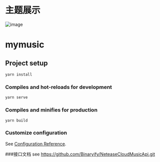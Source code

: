 # 主题展示
![image](https://user-images.githubusercontent.com/83082448/126097496-66ebe62d-b038-4586-a4f4-35ea22c77efc.png)


# mymusic

## Project setup
```
yarn install
```

### Compiles and hot-reloads for development
```
yarn serve
```

### Compiles and minifies for production
```
yarn build
```

### Customize configuration
See [Configuration Reference](https://cli.vuejs.org/config/).

###接口文档
see https://github.com/Binaryify/NeteaseCloudMusicApi.git
